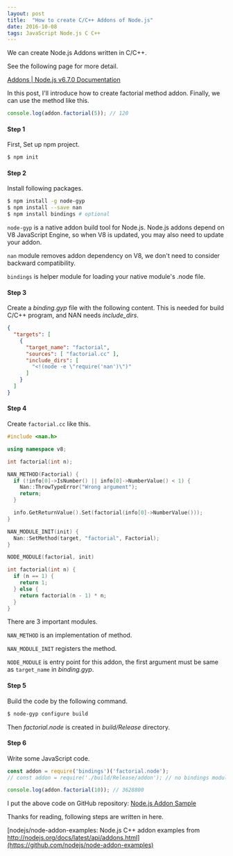 ```yaml
---
layout: post
title:  "How to create C/C++ Addons of Node.js"
date: 2016-10-08
tags: JavaScript Node.js C C++
---
```

We can create Node.js Addons written in C/C++.

See the following page for more detail.

[Addons \| Node.js v6.7.0 Documentation](https://nodejs.org/dist/latest-v6.x/docs/api/addons.html)

In this post, I'll introduce how to create factorial method addon.
Finally, we can use the method like this.

```js
console.log(addon.factorial(5)); // 120
```

#### **Step 1**
First, Set up npm project.

```sh
$ npm init
```

#### **Step 2**
Install following packages.

```sh
$ npm install -g node-gyp
$ npm install --save nan
$ npm install bindings # optional
```

`node-gyp` is a native addon build tool for Node.js.
Node.js addons depend on V8 JavaScript Engine, so
when V8 is updated, you may also need to update your addon.

`nan` module removes addon dependency on V8,
we don't need to consider backward compatibility.

`bindings` is helper module for loading your native module's .node file.

#### **Step 3**
Create a *binding.gyp* file with the following content.
This is needed for build C/C++ program, and NAN needs *include_dirs*.

```json
{
  "targets": [
    {
      "target_name": "factorial",
      "sources": [ "factorial.cc" ],
      "include_dirs": [
        "<!(node -e \"require('nan')\")"
      ]
    }
  ]
}
```

#### **Step 4**
Create `factorial.cc` like this.

```c++
#include <nan.h>

using namespace v8;

int factorial(int n);

NAN_METHOD(Factorial) {
  if (!info[0]->IsNumber() || info[0]->NumberValue() < 1) {
    Nan::ThrowTypeError("Wrong argument");
    return;
  }

  info.GetReturnValue().Set(factorial(info[0]->NumberValue()));
}

NAN_MODULE_INIT(init) {
  Nan::SetMethod(target, "factorial", Factorial);
}

NODE_MODULE(factorial, init)

int factorial(int n) {
  if (n == 1) {
    return 1;
  } else {
    return factorial(n - 1) * n;
  }
}
```

There are 3 important modules.

`NAN_METHOD` is an implementation of method.

`NAN_MODULE_INIT` registers the method.

`NODE_MODULE` is entry point for this addon,
the first argument must be same as `target_name` in *binding.gyp*.

#### **Step 5**
Build the code by the following command.

```sh
$ node-gyp configure build
```

Then *factorial.node* is created in *build/Release* directory.

#### **Step 6**
Write some JavaScript code.

```js
const addon = require('bindings')('factorial.node');
// const addon = require('./build/Release/addon'); // no bindings module

console.log(addon.factorial(10)); // 3628800
```

I put the above code on GitHub repository: [Node.js Addon Sample](https://github.com/saitoxu/nodejs-addon-sample)

Thanks for reading, following steps are written in here.

[nodejs/node-addon-examples: Node.js C++ addon examples from http://nodejs.org/docs/latest/api/addons.html](https://github.com/nodejs/node-addon-examples)
